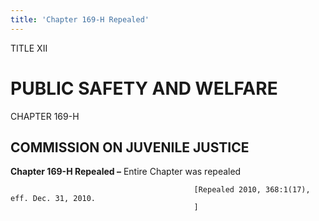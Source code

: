 ```yaml
---
title: 'Chapter 169-H Repealed'
---
```


TITLE XII
                                             
PUBLIC SAFETY AND WELFARE
=========================

CHAPTER 169-H
                                             
COMMISSION ON JUVENILE JUSTICE
------------------------------

**Chapter 169-H Repealed –** Entire Chapter was repealed


                                             [Repealed 2010, 368:1(17), eff. Dec. 31, 2010.
                                             ]
